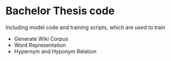 # Bachelor Thesis code
Including model code and training scripts, which are used to train

* Generate Wiki Corpus
* Word Representation
* Hypernym and Hyponym Relation

